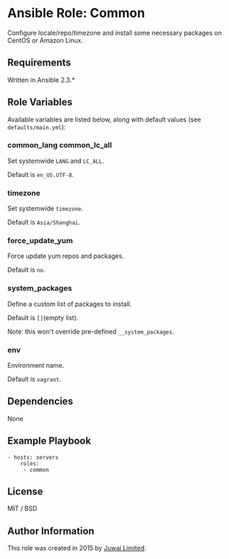 Ansible Role: Common
=========

Configure locale/repo/timezone and install some necessary packages on CentOS or Amazon Linux.

Requirements
------------

Written in Ansible 2.3.*

Role Variables
--------------

Available variables are listed below, along with default values (see `defaults/main.yml`):

### common_lang common_lc_all

Set systemwide `LANG` and `LC_ALL`.

Default is `en_US.UTF-8`.

### timezone

Set systemwide `timezone`.

Default is `Asia/Shanghai`.

### force_update_yum

Force update yum repos and packages.

Default is `no`.

### system_packages

Define a custom list of packages to install.

Default is `[]`(empty list).

Note: this won't override pre-defined `__system_packages`.

### env

Environment name.

Default is `vagrant`.

Dependencies
------------

None

Example Playbook
----------------

    - hosts: servers
        roles:
         - common

License
-------

MIT / BSD

Author Information
------------------

This role was created in 2015 by [Juwai Limited](http://www.juwai.com).
